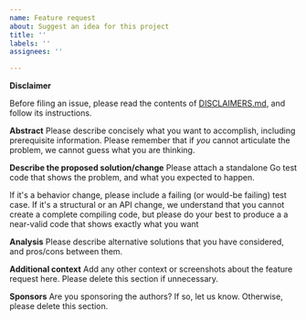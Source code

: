 ```yaml
---
name: Feature request
about: Suggest an idea for this project
title: ''
labels: ''
assignees: ''

---
```


**Disclaimer**

Before filing an issue, please read the contents of [DISCLAIMERS.md](https://github.com/lestrrat-go/jwx/v2/blob/main/DISCLAIMERS.md), and follow its instructions.

**Abstract**
Please describe concisely what you want to accomplish, including prerequisite information. Please remember that if _you_ cannot articulate the problem, we cannot guess what you are thinking.

**Describe the proposed solution/change**
Please attach a standalone Go test code that shows the problem, and what you expected to happen.

If it's a behavior change, please include a failing (or would-be failing) test case.  If it's a structural or an API change, we understand that you cannot create a complete compiling code, but please do your best to produce a a near-valid code that shows exactly what you want

**Analysis**
Please describe alternative solutions that you have considered, and pros/cons between them.

**Additional context**
Add any other context or screenshots about the feature request here. Please delete this section if unnecessary.

**Sponsors**
Are you sponsoring the authors? If so, let us know. Otherwise, please delete this section.
